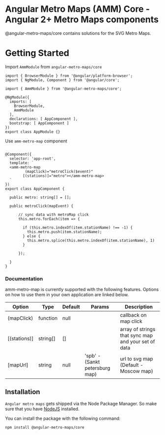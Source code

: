 Angular Metro Maps (AMM) Core - Angular 2+ Metro Maps components
=========

@angular-metro-maps/core contains solutions for the SVG Metro Maps.


# Getting Started

Import `AmmModule` from `angular-metro-maps/core`

```nashorn js
import { BrowserModule } from '@angular/platform-browser';
import { NgModule, Component } from '@angular/core';

import { AmmModule } from '@angular-metro-maps/core';

@NgModule({
  imports: [
    BrowserModule,
    AmmModule
  ],
  declarations: [ AppComponent ],
  bootstrap: [ AppComponent ]
})
export class AppModule {}
```

Use `amm-metro-map` component

```nashorn js

@Component({
  selector: 'app-root',
  template: `
  <amm-metro-map 
         (mapClick)="metroClick($event)" 
        [(stations)]="metro"></amm-metro-map>
  `
})
export class AppComponent {
  
  public metro: string[] = [];
  
  public metroClick(mapEvent) {

      // sync data with metroMap click
      this.metro.forEach(item => {
  
        if (this.metro.indexOf(item.stationName) !== -1) {
          this.metro.push(item.stationName);
        } else {
          this.metro.splice(this.metro.indexOf(item.stationName), 1)  
        }
  
      });
      
  }
}			
```

### Documentation

amm-metro-map is currently supported with the following features. Options on how to use them in your own application are linked below.

| Option | Type |  Default | Params| Description |
| ------ | ------ | --------- | --------- | --------- |
| (mapClick) | function | null | | callback on map click
| [(stations)] | string[] | [] | | array of strings that sync map and your set of data
| [mapUrl] | string | null | 'spb' - (Sankt petersburg map)| url  to svg map (Default - Moscow map)

## Installation

`Angular metro maps` gets shipped via the Node Package Manager. So make sure that you have [NodeJS](https://nodejs.org) installed.

  You can install the package with the following command:

```shell
npm install @angular-metro-maps/core
```